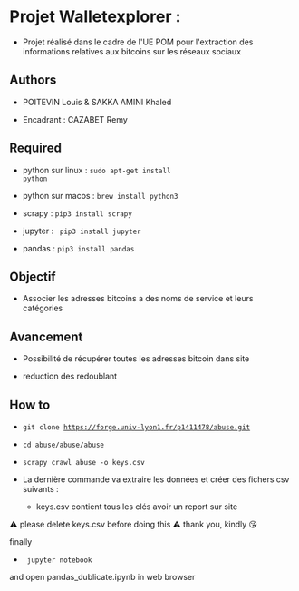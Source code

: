 # Projet Walletexplorer : 


* Projet réalisé dans le cadre de l'UE POM pour l'extraction des informations relatives aux bitcoins sur les réseaux sociaux 


## Authors 


* POITEVIN Louis & SAKKA AMINI Khaled

* Encadrant : CAZABET Remy


## Required 


* python sur linux : <code>sudo apt-get install python</code>

* python sur macos : <code>brew install python3</code>

* scrapy : <code>pip3 install scrapy</code>

* jupyter : <code> pip3 install jupyter</code>

* pandas : <code>pip3 install pandas</code>


## Objectif


* Associer les adresses bitcoins a des noms de service et leurs catégories


## Avancement


* Possibilité de récupérer toutes les adresses bitcoin dans site

* reduction des redoublant


## How to 


* <code>git clone https://forge.univ-lyon1.fr/p1411478/abuse.git</code>

* <code>cd abuse/abuse/abuse</code> 

* <code>scrapy crawl abuse -o keys.csv </code>

* La dernière commande va extraire les données et créer des fichers csv suivants :  
    * keys.csv contient tous les clés avoir un report sur site

⚠️ ️️please delete keys.csv before doing this  ⚠️
thank you, kindly 😘

finally 

* <code> jupyter notebook  </code>

and open pandas_dublicate.ipynb in web browser



    





